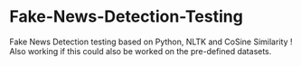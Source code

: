 # Fake-News-Detection-Testing
Fake News Detection testing
based on Python, NLTK and CoSine Similarity  !
Also working if this could also be worked on the pre-defined datasets.

